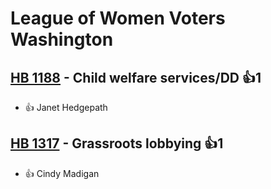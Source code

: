 # League of Women Voters Washington

## [HB 1188](/bill/2023-24/hb/1188/) - Child welfare services/DD 👍1  
* 👍 Janet Hedgepath

## [HB 1317](/bill/2023-24/hb/1317/) - Grassroots lobbying 👍1  
* 👍 Cindy Madigan